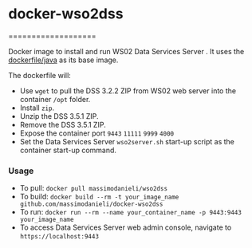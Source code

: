 # docker-wso2dss
===================

Docker image to install and run WS02 Data Services Server . It uses the [dockerfile/java](https://index.docker.io/u/dockerfile/java/) as its base image.


The dockerfile will:

* Use `wget` to pull the DSS 3.2.2 ZIP from WS02 web server into the container `/opt` folder.
* Install `zip`.
* Unzip the DSS 3.5.1 ZIP.
* Remove the DSS 3.5.1 ZIP.
* Expose the container port `9443` `11111` `9999` `4000`
* Set the Data Services Server `wso2server.sh` start-up script as the container start-up command.

### Usage
* To pull: `docker pull massimodanieli/wso2dss`
* To build: `docker build --rm -t your_image_name github.com/massimodanieli/docker-wso2dss`
* To run: `docker run --rm --name your_container_name -p 9443:9443 your_image_name`
* To access Data Services Server web admin console, navigate to `https://localhost:9443`

